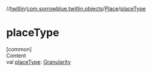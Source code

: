 //[twitlin](../../index.md)/[com.sorrowblue.twitlin.objects](../index.md)/[Place](index.md)/[placeType](place-type.md)



# placeType  
[common]  
Content  
val [placeType](place-type.md): [Granularity](../-granularity/index.md)  



